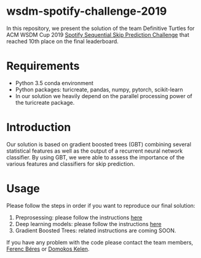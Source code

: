 # wsdm-spotify-challenge-2019

In this repository, we present the solution of the team Definitive Turtles for ACM WSDM Cup 2019 [Spotify Sequential Skip Prediction Challenge](https://www.crowdai.org/challenges/spotify-sequential-skip-prediction-challenge) that reached 10th place on the final leaderboard.

# Requirements

- Python 3.5 conda environment
- Python packages: turicreate, pandas, numpy, pytorch, scikit-learn
- In our solution we heavily depend on the parallel processing power of the turicreate package.

# Introduction

Our solution is based on gradient boosted trees (GBT) combining several statistical features as well as the output of a recurrent neural network classifier. By using GBT, we were able to assess the importance of the various features and classifiers for skip prediction.

# Usage

Please follow the steps in order if you want to reproduce our final solution:

1. Preprosessing: please follow the instructions [here](preprocess/)
2. Deep learning models:  please follow the instructions [here](methods/)
3. Gradient Boosted Trees: related instructions are coming SOON.

If you have any problem with the code please contact the team members, [Ferenc Béres](mailto:beres@sztaki.hu) or [Domokos Kelen](mailto:kdomokos@sztaki.hu).
